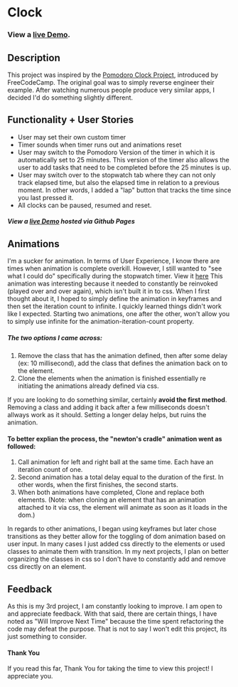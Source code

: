 # Clock

### View a [live Demo](https://terrellv.github.io/Clock/).

## Description

This project was inspired by the [Pomodoro Clock Project](http://www.freecodecamp.com/challenges/zipline-build-a-pomodoro-clock), introduced by FreeCodeCamp. The original goal was to simply reverse engineer their example. After watching numerous people produce very similar apps, I decided I'd do something slightly different. 

## Functionality + User Stories
 * User may set their own custom timer
 * Timer sounds when timer runs out and animations reset
 * User may switch to the Pomodoro Version of the timer in which it is automatically set to 25 minutes. This version of the timer also allows the user to add tasks that need to be completed before the 25 minutes is up.
 * User may switch over to the stopwatch tab where they can not only track elapsed time, but also the elapsed time in relation to a previous moment. In other words, I added a "lap" button that tracks the time since you last pressed it.
 * All clocks can be paused, resumed and reset.

##### View a [live Demo](https://terrellv.github.io/Clock/#/stopwatch) hosted via Github Pages

## Animations
I'm a sucker for animation. In terms of User Experience, I know there are times when animation is complete overkill. However, I still wanted to "see what I could do" specifically during the stopwatch timer. View it [here](https://terrellv.github.io/Clock/#/stopwatch) This animation was interesting because it needed to constantly be reinvoked (played over and over again), which isn't built it in to css. When I first thought about it, I hoped to simply define the animation in keyframes and then set the iteration count to infinite. I quickly learned things didn't work like I expected. Starting two animations, one after the other, won't allow you to simply use infinite for the animation-iteration-count property.
##### The two options I came across: 
1. Remove the class that has the animation defined, then after some delay (ex: 10 millisecond), add the class that defines the animation back on to the element.
2. Clone the elements when the animation is finished essentially re initiating the animations already defined via css.

If you are looking to do something similar, certainly **avoid the first method**. Removing a class and adding it back after a few milliseconds doesn't allways work as it should. Setting a longer delay helps, but ruins the animation.

#### To better explian the process, the "newton's cradle" animation went as followed:
1. Call animation for left and right ball at the same time. Each have an iteration count of one.
2. Second animation has a total delay equal to the duration of the first. In other words, when the first finishes, the second starts.
3. When both animations have completed, Clone and replace both elements. (Note: when cloning an element that has an animation attached to it via css, the element will animate as soon as it loads in the dom.)

In regards to other animations, I began using keyframes but later chose transitions as they better allow for the toggling of dom animation based on user input. In many cases I just added css directly to the elements or used classes to animate them with transition. In my next projects, I plan on better organizing the classes in css so I don't have to constantly add and remove css directly on an element.

## Feedback
 As this is my 3rd project, I am constantly looking to improve. I am open to and appreciate feedback. With that said, there are certain things, I have noted as "Will Improve Next Time" because the time spent refactoring the code may defeat the purpose. That is not to say I won't edit this project, its just something to consider. 
 
#### Thank You
If you read this far, Thank You for taking the time to view this project! I appreciate you. 
